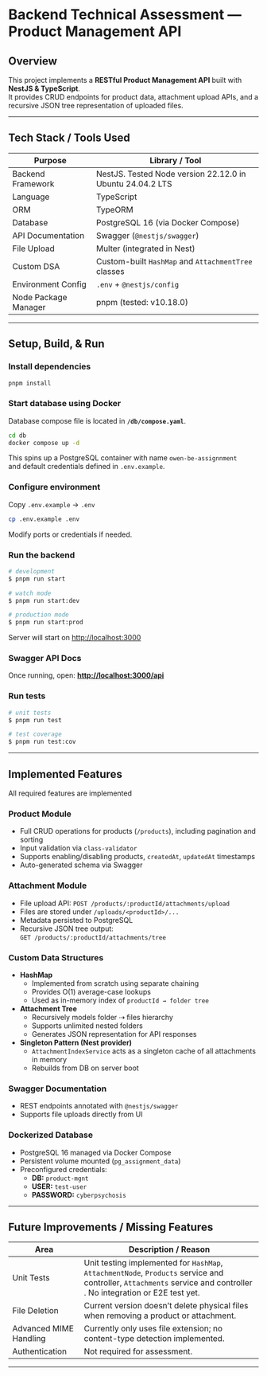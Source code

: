 # Backend Technical Assessment — Product Management API

## Overview

This project implements a **RESTful Product Management API** built with **NestJS & TypeScript**.  
It provides CRUD endpoints for product data, attachment upload APIs, and a recursive JSON tree representation of uploaded files.

---

## Tech Stack / Tools Used

| Purpose              | Library / Tool                                            |
| -------------------- | --------------------------------------------------------- |
| Backend Framework    | NestJS. Tested Node version 22.12.0 in Ubuntu 24.04.2 LTS |
| Language             | TypeScript                                                |
| ORM                  | TypeORM                                                   |
| Database             | PostgreSQL 16 (via Docker Compose)                        |
| API Documentation    | Swagger (`@nestjs/swagger`)                               |
| File Upload          | Multer (integrated in Nest)                               |
| Custom DSA           | Custom-built `HashMap` and `AttachmentTree` classes       |
| Environment Config   | `.env` + `@nestjs/config`                                 |
| Node Package Manager | pnpm (tested: v10.18.0)                                   |

---

## Setup, Build, & Run

### Install dependencies

```bash
pnpm install
```

### Start database using Docker

Database compose file is located in **`/db/compose.yaml`**.

```bash
cd db
docker compose up -d
```

This spins up a PostgreSQL container with name `owen-be-assignnment`  
and default credentials defined in `.env.example`.

### Configure environment

Copy `.env.example` → `.env`

```bash
cp .env.example .env
```

Modify ports or credentials if needed.

### Run the backend

```bash
# development
$ pnpm run start

# watch mode
$ pnpm run start:dev

# production mode
$ pnpm run start:prod
```

Server will start on [http://localhost:3000](http://localhost:3000)

### Swagger API Docs

Once running, open: **[http://localhost:3000/api](http://localhost:3000/api)**

### Run tests

```bash
# unit tests
$ pnpm run test

# test coverage
$ pnpm run test:cov
```

---

## Implemented Features

All required features are implemented

### Product Module

- Full CRUD operations for products (`/products`), including pagination and sorting
- Input validation via `class-validator`
- Supports enabling/disabling products, `createdAt`, `updatedAt` timestamps
- Auto-generated schema via Swagger

### Attachment Module

- File upload API: `POST /products/:productId/attachments/upload`
- Files are stored under `/uploads/<productId>/...`
- Metadata persisted to PostgreSQL
- Recursive JSON tree output:  
  `GET /products/:productId/attachments/tree`

### Custom Data Structures

- **HashMap**
  - Implemented from scratch using separate chaining
  - Provides O(1) average-case lookups
  - Used as in-memory index of `productId → folder tree`
- **Attachment Tree**
  - Recursively models folder ⇢ files hierarchy
  - Supports unlimited nested folders
  - Generates JSON representation for API responses
- **Singleton Pattern (Nest provider)**
  - `AttachmentIndexService` acts as a singleton cache of all attachments in memory
  - Rebuilds from DB on server boot

### Swagger Documentation

- REST endpoints annotated with `@nestjs/swagger`
- Supports file uploads directly from UI

### Dockerized Database

- PostgreSQL 16 managed via Docker Compose
- Persistent volume mounted (`pg_assignment_data`)
- Preconfigured credentials:
  - **DB:** `product-mgnt`
  - **USER:** `test-user`
  - **PASSWORD:** `cyberpsychosis`

---

## Future Improvements / Missing Features

| Area                   | Description / Reason                                                                                                                                                |
| ---------------------- | ------------------------------------------------------------------------------------------------------------------------------------------------------------------- |
| Unit Tests             | Unit testing implemented for `HashMap`, `AttachmentNode`, `Products` service and controller, `Attachments` service and controller . No integration or E2E test yet. |
| File Deletion          | Current version doesn’t delete physical files when removing a product or attachment.                                                                                |
| Advanced MIME Handling | Currently only uses file extension; no content-type detection implemented.                                                                                          |
| Authentication         | Not required for assessment.                                                                                                                                        |

---
